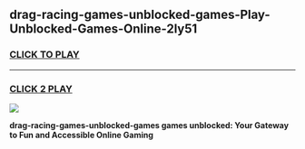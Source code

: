 
## drag-racing-games-unblocked-games-Play-Unblocked-Games-Online-2ly51
<h3>
<a href="https://premium76.site?title=drag-racing-games-unblocked-games&ref=25A">CLICK TO PLAY</a></h3>
<hr>

<h3>
<a href="https://premium76.site?title=drag-racing-games-unblocked-games&ref=25A">CLICK 2 PLAY</a>
  
</h3>

<a href="https://premium76.site?title=drag-racing-games-unblocked-games&ref=25A"><img src="https://clearcache.store/games.png"></a>


**drag-racing-games-unblocked-games games unblocked: Your Gateway to Fun and Accessible Online Gaming**
